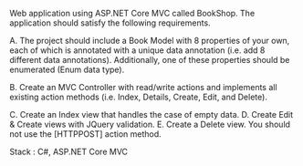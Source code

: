 Web application using ASP.NET Core MVC called BookShop. The application should satisfy the 
following requirements.

A. The project should include a Book Model with 8 properties of your own, each of which 
is annotated with a unique data annotation (i.e. add 8 different data annotations). Additionally, one 
of these properties should be enumerated (Enum data type).

B. Create an MVC Controller with read/write actions and implements all existing action 
methods (i.e. Index, Details, Create, Edit, and Delete).

C. Create an Index view that handles the case of empty data.
D. Create Edit & Create views with JQuery validation.
E. Create a Delete view. You should not use the [HTTPPOST] action method.



Stack : C#, ASP.NET Core MVC
